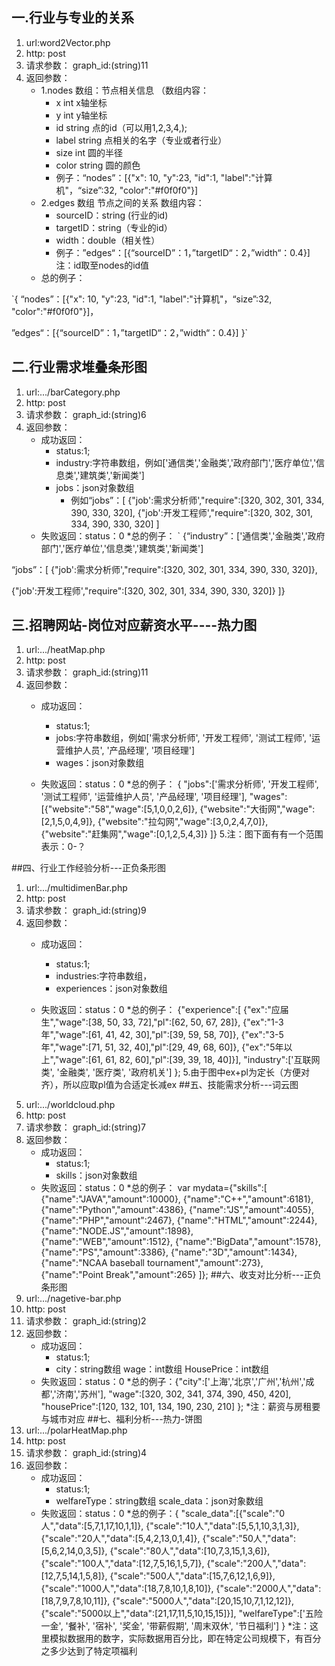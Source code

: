 ﻿## 一.行业与专业的关系
1. url:word2Vector.php
2. http: post
3. 请求参数：
graph_id:(string)11
4. 返回参数：
    * 1.nodes 数组：节点相关信息
（数组内容：
        + x int x轴坐标
        + y int y轴坐标
        + id string 点的id（可以用1,2,3,4,);
        + label string 点相关的名字（专业或者行业）
        + size int  圆的半径
        + color string 圆的颜色
        + 例子：“nodes”：[{"x": 10, "y":23, "id":1, "label":"计算机"，“size”:32, "color":"#f0f0f0"}]
    * 2.edges  数组  节点之间的关系
     数组内容：
        + sourceID：string (行业的id)
        + targetID：string（专业的id）
        + width：double（相关性）
        + 例子：”edges“：[{“sourceID”：1，”targetID“：2，”width“：0.4}]
注：id取至nodes的id值
    * 总的例子：

`{
“nodes”：[{"x": 10, "y":23, "id":1, 
"label":"计算机"，“size”:32, "color":"#f0f0f0"}]，

 ”edges“：[{“sourceID”：1，”targetID“：2，”width“：0.4}] 
}`
## 二.行业需求堆叠条形图
1. url:.../barCategory.php
2. http: post
3. 请求参数：
graph_id:(string)6
4. 返回参数：
    * 成功返回：
        + status:1;
        + industry:字符串数组，例如['通信类','金融类','政府部门','医疗单位','信息类','建筑类','新闻类']
        + jobs：json对象数组
            * 例如“jobs”：[
{"job':需求分析师',"require":[320, 302, 301, 334, 390, 330, 320],
{"job':开发工程师',"require":[320, 302, 301, 334, 390, 330, 320]
]
    * 失败返回：status：0
    *总的例子：
` {“industry”：['通信类','金融类','政府部门','医疗单位','信息类','建筑类','新闻类']
 
 “jobs”：[
 {"job':需求分析师',"require":[320, 302, 301, 334, 390, 330, 320]},
 
{"job':开发工程师',"require":[320, 302, 301, 334, 390, 330, 320]}
]}
## 三.招聘网站-岗位对应薪资水平----热力图
1. url:.../heatMap.php
2. http: post
3. 请求参数：
graph_id:(string)11
4. 返回参数：
    * 成功返回：
        + status:1;
        + jobs:字符串数组，例如['需求分析师', '开发工程师', '测试工程师', '运营维护人员', '产品经理', '项目经理']
        + wages：json对象数组

    * 失败返回：status：0
    *总的例子：
 {
        "jobs":['需求分析师', '开发工程师', '测试工程师', '运营维护人员', '产品经理', '项目经理'],
        "wages":[{"website":"58","wage":[5,1,0,0,2,6]},
            {"website":"大街网","wage":[2,1,5,0,4,9]},
            {"website":"拉勾网","wage":[3,0,2,4,7,0]},
            {"website":"赶集网","wage":[0,1,2,5,4,3]}
        ]}
5.注：图下面有有一个范围表示：0-？

##四、行业工作经验分析---正负条形图
1. url:.../multidimenBar.php
2. http: post
3. 请求参数：
graph_id:(string)9
4. 返回参数：
    * 成功返回：
        + status:1;
        + industries:字符串数组，
        + experiences：json对象数组

    * 失败返回：status：0
    *总的例子：
    {"experience":[
        	{"ex":"应届生","wage":[38, 50, 33, 72],"pl":[62, 50, 67, 28]},
    		{"ex":"1-3年","wage":[61, 41, 42, 30],"pl":[39, 59, 58, 70]},
    		{"ex":"3-5年","wage":[71, 51, 32, 40],"pl":[29, 49, 68, 60]},
        	{"ex":"5年以上","wage":[61, 61, 82, 60],"pl":[39, 39, 18, 40]}],
     "industry":['互联网类', '金融类', '医疗类', '政府机关']
    	};
5.由于图中ex+pl为定长（方便对齐），所以应取pl值为合适定长减ex
##五、技能需求分析---词云图
1. url:.../worldcloud.php
2. http: post
3. 请求参数：
graph_id:(string)7
4. 返回参数：
    * 成功返回：
        + status:1;
        + skills：json对象数组
    * 失败返回：status：0
    *总的例子：
    var mydata={"skills":[
             {"name":"JAVA","amount":10000},
             {"name":"C++","amount":6181},
             {"name":"Python","amount":4386},
             {"name":"JS","amount":4055},
             {"name":"PHP","amount":2467},
             {"name":"HTML","amount":2244},
             {"name":"NODE.JS","amount":1898},
             {"name":"WEB","amount":1512},
             {"name":"BigData","amount":1578},
             {"name":"PS","amount":3386},
             {"name":"3D","amount":1434},
             {"name":"NCAA baseball tournament","amount":273},
             {"name":"Point Break","amount":265}
         ]};
##六、收支对比分析---正负条形图
1. url:.../nagetive-bar.php
2. http: post
3. 请求参数：
graph_id:(string)2
4. 返回参数：
    * 成功返回：
        + status:1;
        + city：string数组
          wage：int数组
          HousePrice：int数组
    * 失败返回：status：0
    *总的例子：{"city":['上海','北京','广州','杭州','成都','济南','苏州'],
          		"wage":[320, 302, 341, 374, 390, 450, 420],
          		"housePrice":[120, 132, 101, 134, 190, 230, 210]
          	    };
          	    *注：薪资与房租要与城市对应
##七、福利分析---热力-饼图
1. url:.../polarHeatMap.php
2. http: post
3. 请求参数：
graph_id:(string)4
4. 返回参数：
    * 成功返回：
        + status:1;
        + welfareType：string数组
          scale_data：json对象数组
    * 失败返回：status：0
    *总的例子：{
                  "scale_data":[{"scale":"0人","data":[5,7,1,17,10,1,1]},
                      {"scale":"10人","data":[5,5,1,10,3,1,3]},
                      {"scale":"20人","data":[5,4,2,13,0,1,4]},
                      {"scale":"50人","data":[5,6,2,14,0,3,5]},
                      {"scale":"80人","data":[10,7,3,15,1,3,6]},
                      {"scale":"100人","data":[12,7,5,16,1,5,7]},
                      {"scale":"200人","data":[12,7,5,14,1,5,8]},
                      {"scale":"500人","data":[15,7,6,12,1,6,9]},
                      {"scale":"1000人","data":[18,7,8,10,1,8,10]},
                      {"scale":"2000人","data":[18,7,9,7,8,10,11]},
                      {"scale":"5000人","data":[20,15,10,7,1,12,12]},
                      {"scale":"5000以上","data":[21,17,11,5,10,15,15]}],
                  "welfareType":['五险一金', '餐补', '宿补', '奖金', '带薪假期', '周末双休', '节日福利']
              }
              *注：这里模拟数据用的数字，实际数据用百分比，即在特定公司规模下，有百分之多少达到了特定项福利